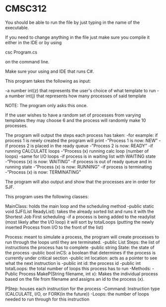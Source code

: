 # CMSC312

You should be able to run the file by just typing in the name of the executable.

If you need to change anything in the file just make sure you compile it either in the IDE or by using

  csc Program.cs
  
on the command line.

Make sure your using and IDE that runs C#.


This program takes the following as input:

-a number int(z) that represents the user's choice of what template to run
-a number int(j) that represents how many processes of said template

NOTE: The program only asks this once.

If the user wishes to have a random set of processes from varying templates they may choose 6 and the process will randomly make 10 processes.

The program will output the steps each process has taken:
	-for example: if process 1 is newly created the program will print
		-”Process 1 is now: NEW”
	-if process 2 is placed in the ready queue
		-”Process 2 is now: READY”
	-if running CALCULATE loops
		-”Process (x) running calc loop (number of loops)
		-same for I/O loops
	-if process is in waiting list with WAITING state
		-”Process (x) is now: WAITING”
	-if process is out of ready queue and in running state
		-”Process (x) is now: RUNNING”
	-if process is terminating
		-”Process (x) is now: TERMINATING”

The program will also output and show that the processes are in order for SJF.


This program uses the following classes:

MainClass: holds the main loop and the scheduling method
      -public static void SJF(List<Process> ReadyList): takes the already sorted list and runs it with the Shortest Job First scheduling
            -if a process is being added to the readylist (most likely after the I/O loop) it will sort by totalLoops (putting the newly inserted Process from I/O to the front of the list)
  


Process:  meant to simulate a process, the program will create processes to run through the loops until they are terminated.
       -public List<PStep> Steps: the list of instructions the process has to complete
       -public string State: the state of the process
       -public bool inCS: a boolean that determines if the process is currently under critical section
       -public int location: acts as a pointer to see what the next instruction is
       -public int id: the process id
       -public int totalLoops: the total number of loops this process has to run
       -Methods:
          -Public Process MakeP(String filename, int x): Makes the individual process based on the file from filename and assigns an id to the process (x).
  
  

  PStep: houses each instruction for the process
      -Command: Instruction type (CALCULATE, I/O, or FORK(in the future))
      -Loops: the number of loops needed to run through for this instruction
